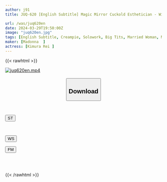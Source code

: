 ```yaml
---
author: j91
title: JUQ-620 [English Subtitle] Magic Mirror Cuckold Esthetician - Witnessed My Beloved Wife's Delinquency Through The Mirror. Rei Kimura

url: /was/juq620en
date: 2024-03-29T19:50:00Z
image: "juq620en.jpg"
tags: [English Subtitle, Creampie, Solowork, Big Tits, Married Woman, Mature Woman, Cuckold	]
maker: [Madonna  ]
actress: [Kimura Rei ]
---
```



{{< rawhtml >}}

<div class="video" data-videoid="YLgL9DvJmouvmea">
    <a href="javascript:;">
        <img src="/was/juq620en/juq620en.jpg" width="WIDTH" height="HEIGHT" alt="juq620en.mp4" loading="lazy">
    </a>
</div>

<script type="text/javascript" src="https://j91.asia/asset/on-demand-st.js"></script>

<br>
  <link rel="stylesheet" href="https://j91.asia/asset/bs5.css">
  
  <center>
  <button class="btn btn-primary" type="button" data-bs-toggle="collapse" data-bs-target=".multi-collapse" aria-expanded="false" aria-controls="multiCollapseExample1 multiCollapseExample2"><h2>Download</h2></button></center>
</p>
<div class="row">
  <div class="col">
    <div class="collapse multi-collapse" id="multiCollapseExample1">
      <div class="card card-body">
	      	      <br>
<div class="buttons">  
<p><a href="https://streamtape.to/v/YLgL9DvJmouvmea" target="_blank"><button class="btn-hover color-3"><i class="fa fa-download"></i> ST</button></a></p></div>
    </div>
  </div>
</div>
  <div class="col">
    <div class="collapse multi-collapse" id="multiCollapseExample2">
      <div class="card card-body">
	      <br>
<div class="buttons">
<p><a href="https://wolfstream.tv/o03fozg7936u/JUQ-620-EN.mp4.html"><button class="btn-hover color-9"><i class="fa fa-download"></i> WS</button></a></p>
<p><a href="https://filemoon.sx/d/45qxo43ey0jy/JUQ-620-EN.mp4"><button class="btn-hover color-8"><i class="fa fa-download"></i> FM</button></a></p></div>
<br><br>
      </div>
    </div>
  </div>
</div>

{{< /rawhtml >}}